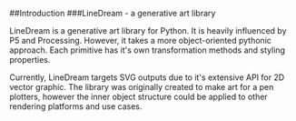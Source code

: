 ##Introduction
###LineDream - a generative art library

LineDream is a generative art library for Python. It is heavily influenced by P5 and Processing. However, it takes a more object-oriented pythonic approach. Each primitive has it's own transformation methods and styling properties.

Currently, LineDream targets SVG outputs due to it's extensive API for 2D vector graphic. The library was originally created to make art for a pen plotters, however the inner object structure could be applied to other rendering platforms and use cases.

